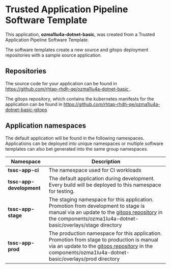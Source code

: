 # Trusted Application Pipeline Software Template

This application, **ozma1lu4a-dotnet-basic**, was created from a Trusted Application Pipeline Software Template.

The software templates create a new source and gitops deployment repositories with a sample source application. 

## Repositories

The source code for your application can be found in [https://github.com/rhtap-rhdh-qe/ozma1lu4a-dotnet-basic ](https://github.com/rhtap-rhdh-qe/ozma1lu4a-dotnet-basic ).
 
The gitops repository, which contains the kubernetes manifests for the application can be found in 
[https://github.com/rhtap-rhdh-qe/ozma1lu4a-dotnet-basic-gitops ](https://github.com/rhtap-rhdh-qe/ozma1lu4a-dotnet-basic-gitops ) 

## Application namespaces 

The default application will be found in the following namespaces. Applications can be deployed into unique namespaces or multiple software templates can also bet generated into the same group namespaces.  

|  Namespace   |  Description   |  
| -------- | -------- |
| **tssc-app-ci** | The namespace used for CI workloads |
| **tssc-app-development** | The default application during development. Every build will be deployed to this namespace for testing. |
| **tssc-app-stage** | The staging namespace for this application. Promotion from development to stage is manual via an update to the [gitops repository](https://github.com/rhtap-rhdh-qe/ozma1lu4a-dotnet-basic-gitops ) in the components/ozma1lu4a-dotnet-basic/overlays/stage directory |
| **tssc-app-prod** | The production namespace for this application. Promotion from stage to production is manual via an update to the [gitops repository](https://github.com/rhtap-rhdh-qe/ozma1lu4a-dotnet-basic-gitops ) in the components/ozma1lu4a-dotnet-basic/overlays/prod directory |